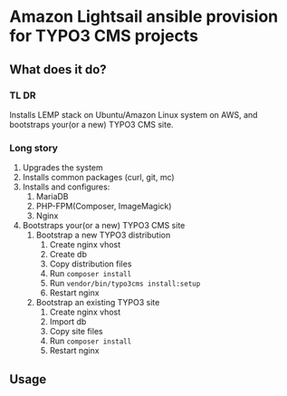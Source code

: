 # Amazon Lightsail ansible provision for TYPO3 CMS projects

## What does it do?
### TL DR
Installs LEMP stack on Ubuntu/Amazon Linux system on AWS, and bootstraps your(or a new) TYPO3 CMS site.

### Long story
1. Upgrades the system
1. Installs common packages (curl, git, mc)
1. Installs and configures:
    1. MariaDB
    1. PHP-FPM(Composer, ImageMagick)
    1. Nginx
1. Bootstraps your(or a new) TYPO3 CMS site
    1. Bootstrap a new TYPO3 distribution
        1. Create nginx vhost
        1. Create db
        1. Copy distribution files
        1. Run `composer install`
        1. Run `vendor/bin/typo3cms install:setup`
        1. Restart nginx
    1. Bootstrap an existing TYPO3 site
        1. Create nginx vhost
        1. Import db
        1. Copy site files
        1. Run `composer install`
        1. Restart nginx

## Usage

